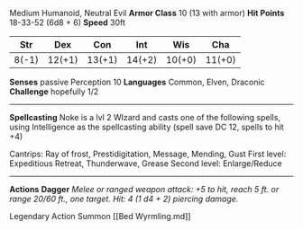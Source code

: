 Medium Humanoid, Neutral Evil
**Armor Class** 10 (13 with armor)
**Hit Points** 18-33-52 (6d8 + 6)
**Speed** 30ft  

| Str | Dex | Con | Int | Wis | Cha |
| ---- | ---- | ---- | ---- | ---- | ---- |
| 8(-1) | 12(+1) | 13(+1) | 14(+2) | 10(+0) | 11(+0) |
**Senses** passive Perception 10
**Languages** Common, Elven, Draconic
**Challenge** hopefully 1/2

---
**Spellcasting** 
Noke is a lvl 2 WIzard and casts one of the following spells, using Intelligence as the spellcasting ability (spell save DC 12, spells to hit +4)

Cantrips: Ray of frost, Prestidigitation, Message, Mending, Gust
First level: Expeditious Retreat, Thunderwave, Grease
Second level: Enlarge/Reduce

---
**Actions**
**Dagger** *Melee or ranged weapon attack: +5 to hit, reach 5 ft. or
range 20/60 ft., one target. Hit: 4 (1 d4 + 2) piercing damage.*

Legendary Action
Summon [[Bed Wyrmling.md]]